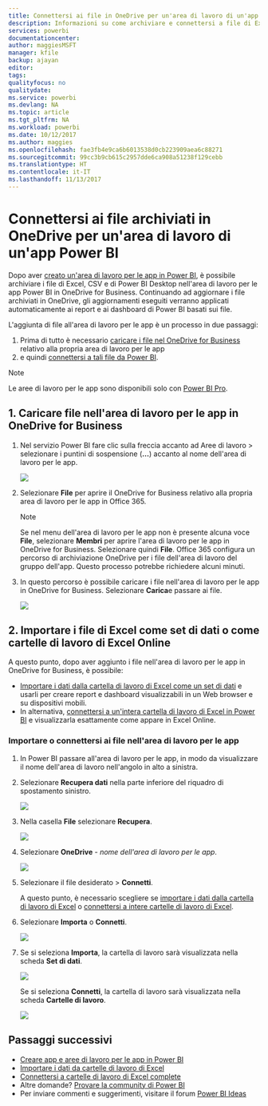 ```yaml
---
title: Connettersi ai file in OneDrive per un'area di lavoro di un'app Power BI
description: Informazioni su come archiviare e connettersi a file di Excel, CSV e di Power BI Desktop archiviati nell'area di lavoro per le app in OneDrive.
services: powerbi
documentationcenter: 
author: maggiesMSFT
manager: kfile
backup: ajayan
editor: 
tags: 
qualityfocus: no
qualitydate: 
ms.service: powerbi
ms.devlang: NA
ms.topic: article
ms.tgt_pltfrm: NA
ms.workload: powerbi
ms.date: 10/12/2017
ms.author: maggies
ms.openlocfilehash: fae3fb4e9ca6b6013538d0cb223909aea6c88271
ms.sourcegitcommit: 99cc3b9cb615c2957dde6ca908a51238f129cebb
ms.translationtype: HT
ms.contentlocale: it-IT
ms.lasthandoff: 11/13/2017
---
```

# <a name="connect-to-files-stored-in-onedrive-for-your-power-bi-app-workspace"></a>Connettersi ai file archiviati in OneDrive per un'area di lavoro di un'app Power BI
Dopo aver [creato un'area di lavoro per le app in Power BI](service-create-distribute-apps.md), è possibile archiviare i file di Excel, CSV e di Power BI Desktop nell'area di lavoro per le app Power BI in OneDrive for Business. Continuando ad aggiornare i file archiviati in OneDrive, gli aggiornamenti eseguiti verranno applicati automaticamente ai report e ai dashboard di Power BI basati sui file. 

L'aggiunta di file all'area di lavoro per le app è un processo in due passaggi: 

1. Prima di tutto è necessario [caricare i file nel OneDrive for Business](service-connect-to-files-in-app-workspace-onedrive-for-business.md#1-upload-files-to-the-onedrive-for-business-for-your-app-workspace) relativo alla propria area di lavoro per le app
2. e quindi [connettersi a tali file da Power BI](service-connect-to-files-in-app-workspace-onedrive-for-business.md#2-import-excel-files-as-datasets-or-as-excel-online-workbooks).

> [!NOTE]
> Le aree di lavoro per le app sono disponibili solo con [Power BI Pro](service-free-vs-pro.md).
> 
> 

## <a name="1-upload-files-to-the-onedrive-for-business-for-your-app-workspace"></a>1. Caricare file nell'area di lavoro per le app in OneDrive for Business
1. Nel servizio Power BI fare clic sulla freccia accanto ad Aree di lavoro > selezionare i puntini di sospensione (**…**) accanto al nome dell'area di lavoro per le app. 
   
   ![](media/service-connect-to-files-in-app-workspace-onedrive-for-business/power-bi-app-ellipsis.png)
2. Selezionare **File** per aprire il OneDrive for Business relativo alla propria area di lavoro per le app in Office 365.
   
   > [!NOTE]
   > Se nel menu dell'area di lavoro per le app non è presente alcuna voce **File**, selezionare **Membri**  per aprire l'area di lavoro per le app in OneDrive for Business. Selezionare quindi **File**. Office 365 configura un percorso di archiviazione OneDrive per i file dell'area di lavoro del gruppo dell'app. Questo processo potrebbe richiedere alcuni minuti. 
   > 
   > 
3. In questo percorso è possibile caricare i file nell'area di lavoro per le app in OneDrive for Business. Selezionare **Carica**e passare ai file.
   
   ![](media/service-connect-to-files-in-app-workspace-onedrive-for-business/pbi_grpfilesonedrive.png)

## <a name="2-import-excel-files-as-datasets-or-as-excel-online-workbooks"></a>2. Importare i file di Excel come set di dati o come cartelle di lavoro di Excel Online
A questo punto, dopo aver aggiunto i file nell'area di lavoro per le app in OneDrive for Business, è possibile: 

* [Importare i dati dalla cartella di lavoro di Excel come un set di dati](service-get-data-from-files.md) e usarli per creare report e dashboard visualizzabili in un Web browser e su dispositivi mobili.
* In alternativa, [connettersi a un'intera cartella di lavoro di Excel in Power BI](service-excel-workbook-files.md) e visualizzarla esattamente come appare in Excel Online.

### <a name="import-or-connect-to-the-files-in-your-app-workspace"></a>Importare o connettersi ai file nell'area di lavoro per le app
1. In Power BI passare all'area di lavoro per le app, in modo da visualizzare il nome dell'area di lavoro nell'angolo in alto a sinistra. 
2. Selezionare **Recupera dati** nella parte inferiore del riquadro di spostamento sinistro. 
   
   ![](media/service-connect-to-files-in-app-workspace-onedrive-for-business/power-bi-app-get-data-button.png)
3. Nella casella **File** selezionare **Recupera**.
   
   ![](media/service-connect-to-files-in-app-workspace-onedrive-for-business/pbi_getfiles.png)
4. Selezionare **OneDrive** - *nome dell'area di lavoro per le app*.
   
    ![](media/service-connect-to-files-in-app-workspace-onedrive-for-business/pbi_grp_one_drive_shrpt.png)
5. Selezionare il file desiderato > **Connetti**.
   
    A questo punto, è necessario scegliere se [importare i dati dalla cartella di lavoro di Excel](service-get-data-from-files.md) o [connettersi a intere cartelle di lavoro di Excel](service-excel-workbook-files.md).
6. Selezionare **Importa** o **Connetti**.
   
    ![](media/service-connect-to-files-in-app-workspace-onedrive-for-business/pbi_importexceldataorwholecrop.png)
7. Se si seleziona **Importa**, la cartella di lavoro sarà visualizzata nella scheda **Set di dati**. 
   
    ![](media/service-connect-to-files-in-app-workspace-onedrive-for-business/power-bi-app-excel-file-import.png)
   
    Se si seleziona **Connetti**, la cartella di lavoro sarà visualizzata nella scheda **Cartelle di lavoro**.
   
    ![](media/service-connect-to-files-in-app-workspace-onedrive-for-business/power-bi-app-excel-file-connect.png)

## <a name="next-steps"></a>Passaggi successivi
* [Creare app e aree di lavoro per le app in Power BI](service-create-distribute-apps.md)
* [Importare i dati da cartelle di lavoro di Excel](service-get-data-from-files.md)
* [Connettersi a cartelle di lavoro di Excel complete](service-excel-workbook-files.md)
* Altre domande? [Provare la community di Power BI](http://community.powerbi.com/)
* Per inviare commenti e suggerimenti, visitare il forum [Power BI Ideas](https://ideas.powerbi.com/forums/265200-power-bi)


